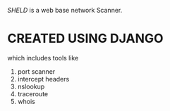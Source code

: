 *SHELD* is a web base network Scanner. 
# CREATED USING DJANGO

which includes tools like
1. port scanner
2. intercept headers
3. nslookup
4. traceroute
5. whois